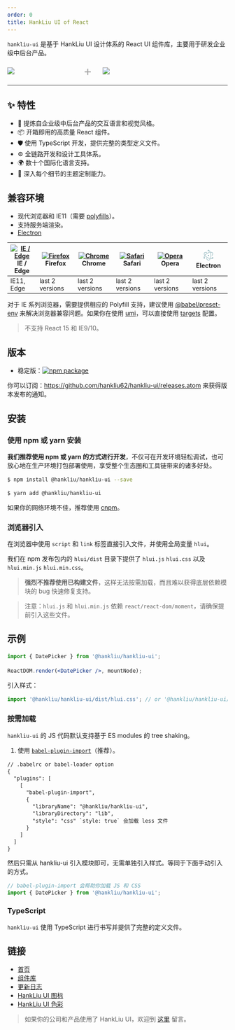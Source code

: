 ```yaml
---
order: 0
title: HankLiu UI of React
---
```


`hankliu-ui` 是基于 HankLiu UI 设计体系的 React UI 组件库，主要用于研发企业级中后台产品。

<div class="pic-plus">
  <img width="150" src="https://hankliu62.github.io/frontend/favicon.ico"/>
  <span>+</span>
  <img width="160" src="https://gw.alipayobjects.com/zos/antfincdn/aPkFc8Sj7n/method-draw-image.svg"/>
</div>

<style>
.pic-plus > * {
  display: inline-block !important;
  vertical-align: middle;
}
.pic-plus span {
  margin: 0 20px;
  color: #aaa;
  font-size: 30px;
}
</style>

---

## ✨ 特性

- 🌈 提炼自企业级中后台产品的交互语言和视觉风格。
- 📦 开箱即用的高质量 React 组件。
- 🛡 使用 TypeScript 开发，提供完整的类型定义文件。
- ⚙️ 全链路开发和设计工具体系。
- 🌍 数十个国际化语言支持。
- 🎨 深入每个细节的主题定制能力。

## 兼容环境

- 现代浏览器和 IE11（需要 [polyfills](https://ant.design/docs/react/getting-started-cn#兼容性)）。
- 支持服务端渲染。
- [Electron](https://www.electronjs.org/)

| [<img src="https://raw.githubusercontent.com/alrra/browser-logos/master/src/edge/edge_48x48.png" alt="IE / Edge" width="24px" height="24px" />](http://godban.github.io/browsers-support-badges/)</br>IE / Edge | [<img src="https://raw.githubusercontent.com/alrra/browser-logos/master/src/firefox/firefox_48x48.png" alt="Firefox" width="24px" height="24px" />](http://godban.github.io/browsers-support-badges/)</br>Firefox | [<img src="https://raw.githubusercontent.com/alrra/browser-logos/master/src/chrome/chrome_48x48.png" alt="Chrome" width="24px" height="24px" />](http://godban.github.io/browsers-support-badges/)</br>Chrome | [<img src="https://raw.githubusercontent.com/alrra/browser-logos/master/src/safari/safari_48x48.png" alt="Safari" width="24px" height="24px" />](http://godban.github.io/browsers-support-badges/)</br>Safari | [<img src="https://raw.githubusercontent.com/alrra/browser-logos/master/src/opera/opera_48x48.png" alt="Opera" width="24px" height="24px" />](http://godban.github.io/browsers-support-badges/)</br>Opera | [<img src="https://raw.githubusercontent.com/alrra/browser-logos/master/src/electron/electron_48x48.png" alt="Electron" width="24px" height="24px" />](http://godban.github.io/browsers-support-badges/)</br>Electron |
| --- | --- | --- | --- | --- | --- |
| IE11, Edge | last 2 versions | last 2 versions | last 2 versions | last 2 versions | last 2 versions |

对于 IE 系列浏览器，需要提供相应的 Polyfill 支持，建议使用 [@babel/preset-env](https://babeljs.io/docs/en/babel-preset-env) 来解决浏览器兼容问题。如果你在使用 [umi](http://umijs.org/)，可以直接使用 [targets](https://umijs.org/zh/config/#targets) 配置。

> 不支持 React 15 和 IE9/10。

## 版本

- 稳定版：[![npm package](http://img.shields.io/npm/v/@hankliu/hankliu-ui.svg?style=flat-square)](https://www.npmjs.org/package/@hankliu/hankliu-ui)

你可以订阅：https://github.com/hankliu62/hankliu-ui/releases.atom 来获得版本发布的通知。

## 安装

### 使用 npm 或 yarn 安装

**我们推荐使用 npm 或 yarn 的方式进行开发**，不仅可在开发环境轻松调试，也可放心地在生产环境打包部署使用，享受整个生态圈和工具链带来的诸多好处。

```bash
$ npm install @hankliu/hankliu-ui --save
```

```bash
$ yarn add @hankliu/hankliu-ui
```

如果你的网络环境不佳，推荐使用 [cnpm](https://github.com/cnpm/cnpm)。

### 浏览器引入

在浏览器中使用 `script` 和 `link` 标签直接引入文件，并使用全局变量 `hlui`。

我们在 npm 发布包内的 `hlui/dist` 目录下提供了 `hlui.js` `hlui.css` 以及 `hlui.min.js` `hlui.min.css`。

> **强烈不推荐使用已构建文件**，这样无法按需加载，而且难以获得底层依赖模块的 bug 快速修复支持。

> 注意：`hlui.js` 和 `hlui.min.js` 依赖 `react/react-dom/moment`，请确保提前引入这些文件。

## 示例

```jsx
import { DatePicker } from '@hankliu/hankliu-ui';

ReactDOM.render(<DatePicker />, mountNode);
```

引入样式：

```jsx
import '@hankliu/hankliu-ui/dist/hlui.css'; // or '@hankliu/hankliu-ui/dist/hlui.less'
```

### 按需加载

`hankliu-ui` 的 JS 代码默认支持基于 ES modules 的 tree shaking。

1. 使用 [`babel-plugin-import`](https://github.com/ant-design/babel-plugin-import)（推荐）。

```.babelrc
// .babelrc or babel-loader option
{
  "plugins": [
    [
      "babel-plugin-import",
      {
        "libraryName": "@hankliu/hankliu-ui",
        "libraryDirectory": "lib",
        "style": "css" `style: true` 会加载 less 文件
      }
    ]
  ]
}
```

然后只需从 hankliu-ui 引入模块即可，无需单独引入样式。等同于下面手动引入的方式。

```jsx
// babel-plugin-import 会帮助你加载 JS 和 CSS
import { DatePicker } from '@hankliu/hankliu-ui';
```

### TypeScript

`hankliu-ui` 使用 TypeScript 进行书写并提供了完整的定义文件。

## 链接

- [首页](/)
- [组件库](/components/overview)
- [更新日志](/changelog)
- [HankLiu UI 图标](https://github.com/hankliu62/icons)
- [HankLiu UI 色彩](https://github.com/hankliu62/colors)

> 如果你的公司和产品使用了 HankLiu UI，欢迎到 [这里](https://github.com/hankliu62/hankliu-ui/issues) 留言。
